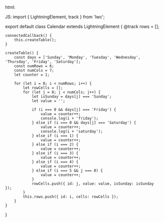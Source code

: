 html:
<template>
  <table style="background-image:url(https://d2w00000md1qseat-dev-ed--c.develop.vf.force.com/resource/1711105363000/Calendar); table-layout: fixed; width: 100%; height: 60px; text-align: center; border: 1px solid black;">    
      <thead>
          <tr>
            <td colspan ="7" style ="text-align: center; color:solid black; font-size: 20px" height="50px" > MARCH--2024 </td>
          </tr>
  <tr style="table-layout: fixed; width: 100%; height: 60px;">    
  <th style="text-align: center;color: rgb(17, 17, 17); border: 1px solid black;background-color: plum; ">Sunday</th>    
  <th style="text-align: center;color: rgb(17, 17, 17); border: 1px solid black;background-color: plum;">Monday</th>    
  <th style="text-align: center;color: rgb(17, 17, 17); border: 1px solid black;background-color: plum;">Tuesday</th>
  <th style="text-align: center;color: rgb(17, 17, 17); border: 1px solid black;background-color: plum;">Wednesday</th>
  <th style="text-align: center;color: rgb(17, 17, 17); border: 1px solid black;background-color: plum;">Thursday</th>
  <th style="text-align: center;color: rgb(17, 17, 17); border: 1px solid black;background-color: plum;">Friday</th>
  <th style="text-align: center;color: rgb(17, 17, 17); border: 1px solid black;background-color: plum;">Saturday</th>
  </tr>    
  </thead>    
  <tbody>    
  <template for:each={rows} for:item="row">    
  <tr style="table-layout: fixed; width: 100%; height: 60px; text-align: center;" key={row.id}>    
  <template for:each={row.cells} for:item="cell">    
  <template if:true={cell.isSunday}>
  <td style="text-align: center; border: 1px solid black; color: red;" key={cell.id}>{cell.value}</td>
  </template>
  <template if:false={cell.isSunday}>
  <td style="text-align: center; border: 1px solid black; color: black;" key={cell.id}>{cell.value}</td>
  </template>
  </template>    
  </tr>    
  </template>    
  </tbody>    
  </table>    
  </template>

JS:
import { LightningElement, track } from 'lwc';
 
export default class Calendar extends LightningElement {
    @track rows = [];
 
    connectedCallback() {
        this.createTable();
    }
 
    createTable() {
        const days = ['Sunday', 'Monday', 'Tuesday', 'Wednesday', 'Thursday', 'Friday', 'Saturday'];
        const numRows = 6;
        const numCols = 7;
        let counter = 1;
 
        for (let i = 0; i < numRows; i++) {
            let rowCells = [];
            for (let j = 0; j < numCols; j++) {
                let isSunday = days[j] === 'Sunday';
                let value = '';
 
                if (i === 0 && days[j] === 'Friday') {
                    value = counter++;
                    console.log(i + 'friday');
                } else if (i === 0 && days[j] === 'Saturday') {
                    value = counter++;
                    console.log(i + 'saturday');
                } else if (i === 1) {
                    value = counter++;              
                } else if (i === 2) {
                    value = counter++;
                } else if (i === 3) {
                    value = counter++;
                } else if (i === 4) {
                    value = counter++;
                } else if (i === 5 && j === 0) {
                    value = counter++;
                }
                rowCells.push({ id: j, value: value, isSunday: isSunday });
            }
            this.rows.push({ id: i, cells: rowCells });
        }
    }
}

